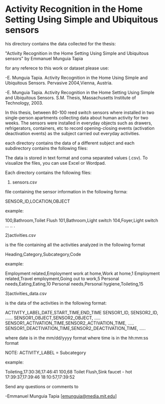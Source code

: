 Activity Recognition in the Home Setting Using Simple and Ubiquitous sensors 
============================================================================

his directory contains the data collected for the thesis:

"Activity Recognition in the Home Setting Using Simple and Ubiquitous sensors"
by Emmanuel Munguia Tapia

for any referece to this work or dataset please use:

-E. Munguia Tapia. Activity Recognition in the Home Using Simple and Ubiquitous
 Sensors. Pervasive 2004,Vienna, Austria.

-E. Munguia Tapia. Activity Recognition in the Home Setting Using Simple and 
Ubiquitous Sensors. S.M. Thesis, Massachusetts Institute of Technology, 2003.


In this thesis, between 80-100 reed switch sensors where installed in two single-person
apartments collecting data about human activity for two weeks. The sensors
were installed in everyday objects such as drawers, refrigerators, containers,
etc to record opening-closing events (activation deactivation events) as
the subject carried out everyday activities.


each directory contains the data of a different subject and each subdirectory
contains the following files:

The data is stored in text format and coma separated values (.csv). To visualize
the files, you can use Excel or Wordpad.


Each directory contains the following files:


1) sensors.csv

file containing the sensor information in the following forma:

SENSOR_ID,LOCATION,OBJECT

example:

100,Bathroom,Toilet Flush 
101,Bathroom,Light switch
104,Foyer,Light switch
...
..
.


2)activities.csv

is the file containing all the activities analyzed in the following format

Heading,Category,Subcategory,Code

example:

Employment related,Employment work at home,Work at home,1
Employment related,Travel employment,Going out to work,5
Personal needs,Eating,Eating,10
Personal needs,Personal hygiene,Toileting,15



3)activities_data.csv

is the data of the activities in the following format:

ACTIVITY_LABEL,DATE,START_TIME,END_TIME
SENSOR1_ID, SENSOR2_ID, ......
SENSOR1_OBJECT,SENSOR2_OBJECT, .....
SENSOR1_ACTIVATION_TIME,SENSOR2_ACTIVATION_TIME, .....
SENSOR1_DEACTIVATION_TIME,SENSOR2_DEACTIVATION_TIME, .....

where date is in the mm/dd/yyyy format
where time is in the hh:mm:ss format


NOTE: ACTIVITY_LABEL = Subcategory

example:

Toileting,17:30:36,17:46:41
100,68
Toilet Flush,Sink faucet - hot
17:39:37,17:39:46
18:10:57,17:39:52


Send any questions or comments to


-Emmanuel Munguia Tapia [emunguia@media.mit.edu]



